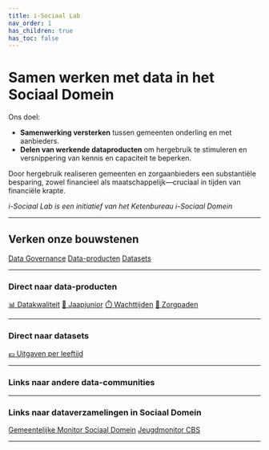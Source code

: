 ```yaml
---
title: i-Sociaal Lab
nav_order: 1
has_children: true
has_toc: false
---
```

# Samen werken met data in het Sociaal Domein

Ons doel:

- **Samenwerking versterken** tussen gemeenten onderling en met aanbieders.
- **Delen van werkende dataproduc­ten** om hergebruik te stimuleren en versnippering van kennis en capaciteit te beperken.

Door hergebruik realiseren gemeenten en zorgaanbieders een substantiële besparing, zowel financieel als maatschappelijk—cruciaal in tijden van financiële krapte.

*i-Sociaal Lab is een initiatief van het Ketenbureau i-Sociaal Domein*

---

## Verken onze bouwstenen
<div class="big-buttons">
  <a class="big-btn big-btn-blue1" href="./data-governance">Data Governance</a>
  <a class="big-btn big-btn-blue2" href="./dataproducten">Data-producten</a>
  <a class="big-btn big-btn-blue3" href="./datasets">Datasets</a>
</div>

---

### Direct naar data-producten
<div class="small-buttons">
   <a class="small-btn" href="./dashboards/datakwaliteit/" >📊 Datakwaliteit</a>
  <a class="small-btn" href="./jaapjunior/">💬 Jaapjunior</a>
  <a class="small-btn" href="./dashboards/wachttijden/" >⏱️ Wachttijden</a>
  <a class="small-btn" href="./zorgpaden/">🧭 Zorgpaden</a>
</div>

---

### Direct naar datasets
<div class="small-buttons">
   <a class="small-btn" href="./datasets/CPB-leeftijdskosten/" >💶 Uitgaven per leeftijd</a>
</div>

---

### Links naar andere data-communities

---

### Links naar dataverzamelingen in Sociaal Domein
[Gemeentelijke Monitor Sociaal Domein](https://vng.nl/projecten/gemeentelijke-monitor-sociaal-domein)
[Jeugdmonitor CBS](https://jmopendata.cbs.nl/#/JM/nl/)


---
